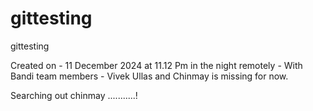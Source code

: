 # gittesting
gittesting

Created on - 11 December 2024 at 11.12 Pm in the night remotely - With Bandi team members - Vivek Ullas and Chinmay is missing for now.  

Searching out chinmay ...........!
